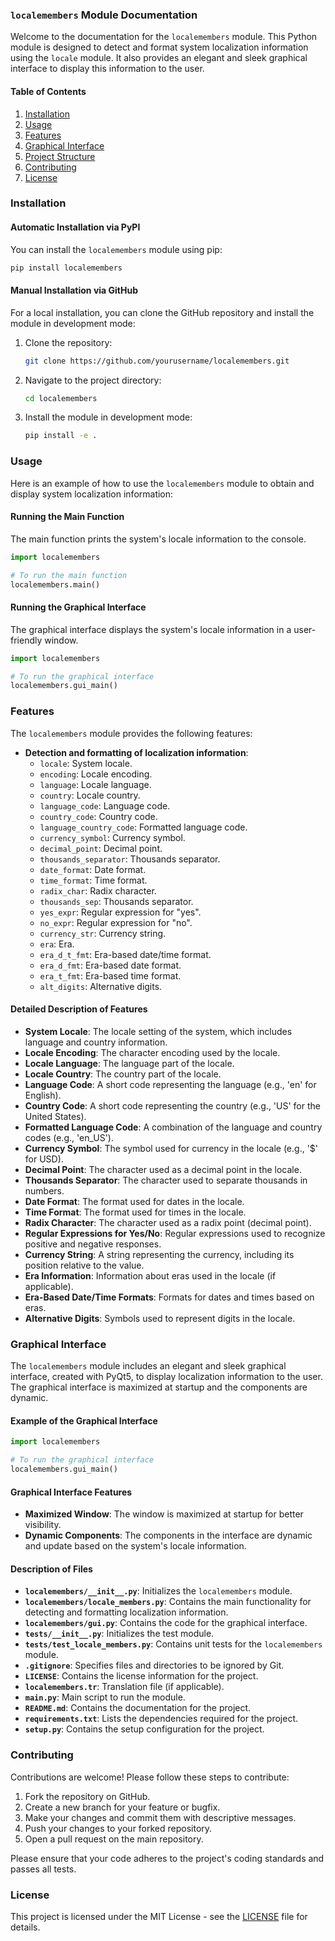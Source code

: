 ### `localemembers` Module Documentation

Welcome to the documentation for the `localemembers` module. This Python module is designed to detect and format system localization information using the `locale` module. It also provides an elegant and sleek graphical interface to display this information to the user.

#### Table of Contents

1. [Installation](#installation)
2. [Usage](#usage)
3. [Features](#features)
4. [Graphical Interface](#graphical-interface)
5. [Project Structure](#project-structure)
6. [Contributing](#contributing)
7. [License](#license)

### Installation

#### Automatic Installation via PyPI

You can install the `localemembers` module using pip:

```bash
pip install localemembers
```

#### Manual Installation via GitHub

For a local installation, you can clone the GitHub repository and install the module in development mode:

1. Clone the repository:
   ```bash
   git clone https://github.com/yourusername/localemembers.git
   ```

2. Navigate to the project directory:
   ```bash
   cd localemembers
   ```

3. Install the module in development mode:
   ```bash
   pip install -e .
   ```

### Usage

Here is an example of how to use the `localemembers` module to obtain and display system localization information:

#### Running the Main Function

The main function prints the system's locale information to the console.

```python
import localemembers

# To run the main function
localemembers.main()
```

#### Running the Graphical Interface

The graphical interface displays the system's locale information in a user-friendly window.

```python
import localemembers

# To run the graphical interface
localemembers.gui_main()
```

### Features

The `localemembers` module provides the following features:

- **Detection and formatting of localization information**:
  - `locale`: System locale.
  - `encoding`: Locale encoding.
  - `language`: Locale language.
  - `country`: Locale country.
  - `language_code`: Language code.
  - `country_code`: Country code.
  - `language_country_code`: Formatted language code.
  - `currency_symbol`: Currency symbol.
  - `decimal_point`: Decimal point.
  - `thousands_separator`: Thousands separator.
  - `date_format`: Date format.
  - `time_format`: Time format.
  - `radix_char`: Radix character.
  - `thousands_sep`: Thousands separator.
  - `yes_expr`: Regular expression for "yes".
  - `no_expr`: Regular expression for "no".
  - `currency_str`: Currency string.
  - `era`: Era.
  - `era_d_t_fmt`: Era-based date/time format.
  - `era_d_fmt`: Era-based date format.
  - `era_t_fmt`: Era-based time format.
  - `alt_digits`: Alternative digits.

#### Detailed Description of Features

- **System Locale**: The locale setting of the system, which includes language and country information.
- **Locale Encoding**: The character encoding used by the locale.
- **Locale Language**: The language part of the locale.
- **Locale Country**: The country part of the locale.
- **Language Code**: A short code representing the language (e.g., 'en' for English).
- **Country Code**: A short code representing the country (e.g., 'US' for the United States).
- **Formatted Language Code**: A combination of the language and country codes (e.g., 'en_US').
- **Currency Symbol**: The symbol used for currency in the locale (e.g., '$' for USD).
- **Decimal Point**: The character used as a decimal point in the locale.
- **Thousands Separator**: The character used to separate thousands in numbers.
- **Date Format**: The format used for dates in the locale.
- **Time Format**: The format used for times in the locale.
- **Radix Character**: The character used as a radix point (decimal point).
- **Regular Expressions for Yes/No**: Regular expressions used to recognize positive and negative responses.
- **Currency String**: A string representing the currency, including its position relative to the value.
- **Era Information**: Information about eras used in the locale (if applicable).
- **Era-Based Date/Time Formats**: Formats for dates and times based on eras.
- **Alternative Digits**: Symbols used to represent digits in the locale.

### Graphical Interface

The `localemembers` module includes an elegant and sleek graphical interface, created with PyQt5, to display localization information to the user. The graphical interface is maximized at startup and the components are dynamic.

#### Example of the Graphical Interface

```python
import localemembers

# To run the graphical interface
localemembers.gui_main()
```

#### Graphical Interface Features

- **Maximized Window**: The window is maximized at startup for better visibility.
- **Dynamic Components**: The components in the interface are dynamic and update based on the system's locale information.

#### Description of Files

- **`localemembers/__init__.py`**: Initializes the `localemembers` module.
- **`localemembers/locale_members.py`**: Contains the main functionality for detecting and formatting localization information.
- **`localemembers/gui.py`**: Contains the code for the graphical interface.
- **`tests/__init__.py`**: Initializes the test module.
- **`tests/test_locale_members.py`**: Contains unit tests for the `localemembers` module.
- **`.gitignore`**: Specifies files and directories to be ignored by Git.
- **`LICENSE`**: Contains the license information for the project.
- **`localemembers.tr`**: Translation file (if applicable).
- **`main.py`**: Main script to run the module.
- **`README.md`**: Contains the documentation for the project.
- **`requirements.txt`**: Lists the dependencies required for the project.
- **`setup.py`**: Contains the setup configuration for the project.

### Contributing

Contributions are welcome! Please follow these steps to contribute:

1. Fork the repository on GitHub.
2. Create a new branch for your feature or bugfix.
3. Make your changes and commit them with descriptive messages.
4. Push your changes to your forked repository.
5. Open a pull request on the main repository.

Please ensure that your code adheres to the project's coding standards and passes all tests.

### License

This project is licensed under the MIT License - see the [LICENSE](LICENSE) file for details.